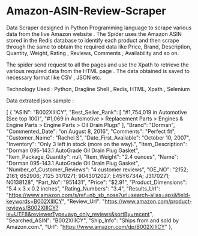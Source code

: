 # Amazon-ASIN-Review-Scraper
Data Scraper designed in Python Programming language to scrape various data from the live Amazon website .  The Spider uses the Amazon ASIN stored in the Redis database to identify each product and then scrape through the same to obtain the required data like Price, Brand, Description, Quantity, Weight, Rating ,  Reviews, Comments , Availability and so on. 

The spider send request to all the pages and use the Xpath to retrieve the various required data from the HTML page . The data obtained is saved to necessary format like CSV ,  JSON etc. 

Technology Used : Python, Dragline Shell , Redis, HTML,  Xpath , Selenium


Data extrated json sample :

[
{
    "ASIN": "B002XIIICY",
    "Best_Seller_Rank": [
        "#1,754,019 in Automotive (See top 100)",
        "#1,069 in Automotive > Replacement Parts > Engines & Engine Parts > Engine Parts > Oil Drain Plugs"
    ],
    "Brand": "Dorman",
    "Commented_Date": "on August 8, 2016",
    "Comments": "Perfect fit",
    "Customer_Name": "Rachel S",
    "Date_First_Available": "October 10, 2007",
    "Inventory": "Only 3 left in stock (more on the way).",
    "Item_Description": "Dorman 095-143.1 AutoGrade Oil Drain Plug Gasket",
    "Item_Package_Quantity": null,
    "Item_Weight": "2.4 ounces",
    "Name": "Dorman 095-143.1 AutoGrade Oil Drain Plug Gasket",
    "Number_of_Customer_Reviews": "4 customer reviews",
    "OE_NO": "2152; 2161; 652906; 7125 3170271; 9043012027; E45Y6734A; J3170271; N0138128",
    "Part_No": "951431",
    "Price": "$2.91",
    "Product_Dimensions": "5.4 x 3 x 0.2 inches",
    "Rating_Numbers": "3.4",
    "Results_Url": "https://www.amazon.com/s/ref=nb_sb_noss?url=search-alias=aps&field-keywords=B002XIIICY",
    "Review_Url": "https://www.amazon.com/product-reviews/B002XIIICY?ie=UTF8&reviewerType=avp_only_reviews&sortBy=recent",
    "Searched_ASIN": "B002XIIICY",
    "Ship_Info": "Ships from and sold by Amazon.com.",
    "Url": "https://www.amazon.com/dp/B002XIIICY"
},
